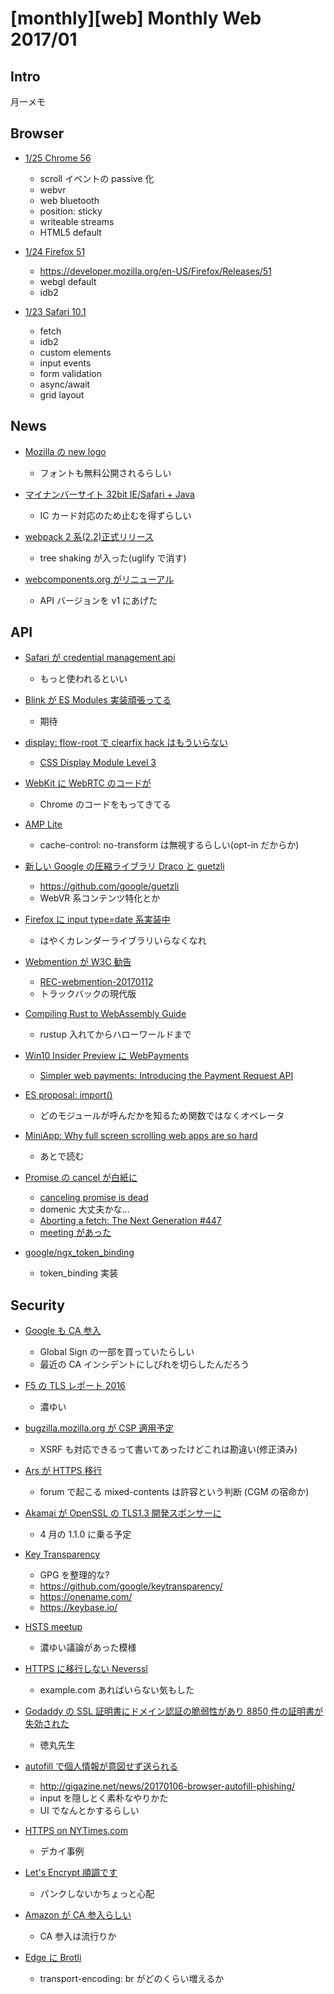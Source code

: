 # [monthly][web] Monthly Web 2017/01

## Intro

月一メモ


## Browser

- [1/25 Chrome 56](https://developers.google.com/web/updates/2017/01/nic56)
  - scroll イベントの passive 化
  - webvr
  - web bluetooth
  - position: sticky
  - writeable streams
  - HTML5 default

- [1/24 Firefox 51](https://www.mozilla.org/en-US/firefox/51.0/releasenotes/)
  - https://developer.mozilla.org/en-US/Firefox/Releases/51
  - webgl default
  - idb2

- [1/23 Safari 10.1](https://developer.apple.com/library/prerelease/content/releasenotes/General/WhatsNewInSafari/Articles/Safari_10_1.html)
  - fetch
  - idb2
  - custom elements
  - input events
  - form validation
  - async/await
  - grid layout


## News

- [Mozilla の new logo](https://blog.mozilla.org/opendesign/arrival/)
  - フォントも無料公開されるらしい

- [マイナンバーサイト 32bit IE/Safari + Java](http://internet.watch.impress.co.jp/docs/yajiuma/1039551.html)
  - IC カード対応のため止むを得ずらしい

- [webpack 2 系(2.2)正式リリース](https://medium.com/webpack/webpack-2-2-the-final-release-76c3d43bf144)
  - tree shaking が入った(uglify で消す)

- [webcomponents.org がリニューアル](https://www.webcomponents.org/)
  - API バージョンを v1 にあげた


## API

- [Safari が credential management api](https://lists.webkit.org/pipermail/webkit-dev/2017-January/028684.html)
  - もっと使われるといい

- [Blink が ES Modules 実装頑張ってる](https://docs.google.com/document/d/1vjiWxwhg9D0GNNOYgw3AxMG0iKOC9I3jlID4GTgZsac/edit)
  - 期待

- [display: flow-root で clearfix hack はもういらない](https://rachelandrew.co.uk/archives/2017/01/24/the-end-of-the-clearfix-hack/)
  - [CSS Display Module Level 3](https://drafts.csswg.org/css-display/#valdef-display-flow-root)

- [WebKit に WebRTC のコードが](https://trac.webkit.org/changeset/210942)
  - Chrome のコードをもってきてる

- [AMP Lite](https://developers-jp.googleblog.com/2017/01/google-amp-cache-and-amp-lite.html)
  - cache-control: no-transform は無視するらしい(opt-in だからか)

- [新しい Google の圧縮ライブラリ Draco と guetzli](https://opensource.googleblog.com/2017/01/introducing-draco-compression-for-3d.html)
  - [https\://github.com/google/guetzli](https://github.com/google/guetzli)
  - WebVR 系コンテンツ特化とか

- [Firefox に input type=date 系実装中](https://twitter.com/mozhacks/status/821005161602646016)
  - はやくカレンダーライブラリいらなくなれ

- [Webmention が W3C 勧告](https://www.mitsue.co.jp/knowledge/blog/frontend/201701/13_1201.html)
  - [REC-webmention-20170112](https://www.w3.org/TR/2017/REC-webmention-20170112/)
  - トラックバックの現代版

- [Compiling Rust to WebAssembly Guide](https://hackernoon.com/compiling-rust-to-webassembly-guide-411066a69fde)
  - rustup 入れてからハローワールドまで

- [Win10 Insider Preview に WebPayments](https://blogs.windows.com/windowsexperience/2017/01/09/announcing-windows-10-insider-preview-build-15002-pc/)
  - [Simpler web payments: Introducing the Payment Request API](https://blogs.windows.com/msedgedev/2016/12/15/payment-request-api-edge/#QSDAJIzUWKHR6b7s.97)

- [ES proposal: import()](http://www.2ality.com/2017/01/import-operator.html)
  - どのモジュールが呼んだかを知るため関数ではなくオペレータ

- [MiniApp: Why full screen scrolling web apps are so hard](https://docs.google.com/document/d/11kwtjxXelqsIELtHfXDWLWVPrdGJGdy4yvHu-2mGyn4/edit#heading=h.t1ozsjau67fw)
  - あとで読む

- [Promise の cancel が白紙に](https://github.com/tc39/proposal-cancelable-promises/issues/70)
  - [canceling promise is dead](https://medium.com/@benlesh/promise-cancellation-is-dead-long-live-promise-cancellation-c6601f1f5082#.8803mtmd3)
  - domenic 大丈夫かな...
  - [Aborting a fetch: The Next Generation #447](https://github.com/whatwg/fetch/issues/447)
  - [meeting があった](https://github.com/whatwg/fetch/issues/455)

- [google/ngx_token_binding](https://github.com/google/ngx_token_binding)
  - token_binding 実装


## Security

- [Google も CA 参入](https://security.googleblog.com/2017/01/the-foundation-of-more-secure-web.html)
  - Global Sign の一部を買っていたらしい
  - 最近の CA インシデントにしびれを切らしたんだろう

- [F5 の TLS レポート 2016](https://f5.com/Portals/1/PDF/labs/R065%20-%20REPORT%20-%20The%202016%20TLS%20Telemetry%20Report.pdf)
  - 濃ゆい

- [bugzilla.mozilla.org が CSP 適用予定](https://emceeaich.dreamwidth.org/201211.html)
  - XSRF も対応できるって書いてあったけどこれは勘違い(修正済み)

- [Ars が HTTPS 移行](https://arstechnica.com/information-technology/2017/01/ars-announces-https-by-default-finally/)
  - forum で起こる mixed-contents は許容という判断 (CGM の宿命か)

- [Akamai が OpenSSL の TLS1.3 開発スポンサーに](https://blogs.akamai.com/2017/01/tls-13-ftw.html)
  - 4 月の 1.1.0 に乗る予定

- [Key Transparency](https://developers-jp.googleblog.com/2017/01/security-through-transparency.html?m=1)
  - GPG を整理的な?
  - [https\://github.com/google/keytransparency/](https://github.com/google/keytransparency/)
  - [https\://onename.com/](https://onename.com/)
  - [https\://keybase.io/](https://keybase.io/)

- [HSTS meetup](https://docs.google.com/document/d/1d21wtTCQ-a6vN7yDwyhLkuBpgmLoJCKMI7aRrXNBIbI/edit)
  - 濃ゆい議論があった模様

- [HTTPS に移行しない Neverssl](http://neverssl.com/)
  - example.com あればいらない気もした

- [Godaddy の SSL 証明書にドメイン認証の脆弱性があり 8850 件の証明書が失効された](http://blog.tokumaru.org/2017/01/godaddyssl8850.html?m=1)
  - 徳丸先生

- [autofill で個人情報が意図せず送られる](https://gist.github.com/mala/a53e3f8a0c793a5c7bef2215dd951879)
  - [http\://gigazine.net/news/20170106-browser-autofill-phishing/](http://gigazine.net/news/20170106-browser-autofill-phishing/)
  - input を隠しとく素朴なやりかた
  - UI でなんとかするらしい

- [HTTPS on NYTimes.com](https://open.blogs.nytimes.com/2017/01/10/https-on-nytimes-com/)
  - デカイ事例

- [Let's Encrypt 順調です](https://letsencrypt.org//2017/01/06/le-2016-in-review.html)
  - パンクしないかちょっと心配

- [Amazon が CA 参入らしい](https://www.amazontrust.com/)
  - CA 参入は流行りか

- [Edge に Brotli](https://blogs.windows.com/msedgedev/2016/12/20/introducing-brotli-compression/)
  - transport-encoding: br がどのくらい増えるか
